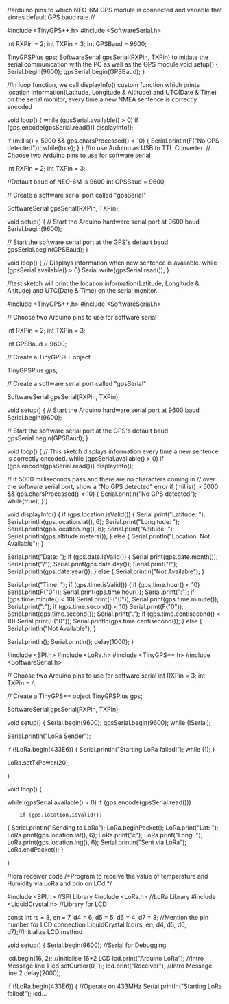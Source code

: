 //arduino pins to which NEO-6M GPS module is connected and variable that stores default GPS baud rate.//


#include <TinyGPS++.h>
#include <SoftwareSerial.h>

int RXPin = 2;
int TXPin = 3;
int GPSBaud = 9600;

TinyGPSPlus gps;
SoftwareSerial gpsSerial(RXPin, TXPin)
to initiate the serial communication with the PC as well as the GPS module
void setup()
{
  Serial.begin(9600);
  gpsSerial.begin(GPSBaud);
}



//In loop function, we call displayInfo() custom function which prints location information(Latitude, Longitude & Altitude) and UTC(Date & Time) on the serial monitor, every time a new NMEA sentence is correctly encoded


void loop()
{
  while (gpsSerial.available() > 0)
    if (gps.encode(gpsSerial.read()))
      displayInfo();

  if (millis() > 5000 && gps.charsProcessed() < 10)
  {
    Serial.println(F("No GPS detected"));
    while(true);
  }
}
//to use Arduino as USB to TTL Converter.
// Choose two Arduino pins to use for software serial


int RXPin = 2;
int TXPin = 3;

//Default baud of NEO-6M is 9600
int GPSBaud = 9600;

// Create a software serial port called "gpsSerial"


SoftwareSerial gpsSerial(RXPin, TXPin);

void setup()
{
  // Start the Arduino hardware serial port at 9600 baud
  Serial.begin(9600);

  // Start the software serial port at the GPS's default baud
  gpsSerial.begin(GPSBaud);
}

void loop()
{
  // Displays information when new sentence is available.
  while (gpsSerial.available() > 0)
    Serial.write(gpsSerial.read());
}



//test sketch will print the location information(Latitude, Longitude & Altitude) and UTC(Date & Time) on the serial monitor.


#include <TinyGPS++.h>
#include <SoftwareSerial.h>

// Choose two Arduino pins to use for software serial


int RXPin = 2;
int TXPin = 3;

int GPSBaud = 9600;

// Create a TinyGPS++ object

TinyGPSPlus gps;

// Create a software serial port called "gpsSerial"

SoftwareSerial gpsSerial(RXPin, TXPin);

void setup()
{
  // Start the Arduino hardware serial port at 9600 baud
  Serial.begin(9600);

  // Start the software serial port at the GPS's default baud
  gpsSerial.begin(GPSBaud);
}




void loop()
{
  // This sketch displays information every time a new sentence is correctly encoded.
  while (gpsSerial.available() > 0)
    if (gps.encode(gpsSerial.read()))
      displayInfo();

  // If 5000 milliseconds pass and there are no characters coming in
  // over the software serial port, show a "No GPS detected" error
  if (millis() > 5000 && gps.charsProcessed() < 10)
  {
    Serial.println("No GPS detected");
    while(true);
  }
}



void displayInfo()
{
  if (gps.location.isValid())
  {
    Serial.print("Latitude: ");
    Serial.println(gps.location.lat(), 6);
    Serial.print("Longitude: ");
    Serial.println(gps.location.lng(), 6);
    Serial.print("Altitude: ");
    Serial.println(gps.altitude.meters());
  }
  else
  {
    Serial.println("Location: Not Available");
  }
  
  Serial.print("Date: ");
  if (gps.date.isValid())
  {
    Serial.print(gps.date.month());
    Serial.print("/");
    Serial.print(gps.date.day());
    Serial.print("/");
    Serial.println(gps.date.year());
  }
  else
  {
    Serial.println("Not Available");
  }

  Serial.print("Time: ");
  if (gps.time.isValid())
  {
    if (gps.time.hour() < 10) Serial.print(F("0"));
    Serial.print(gps.time.hour());
    Serial.print(":");
    if (gps.time.minute() < 10) Serial.print(F("0"));
    Serial.print(gps.time.minute());
    Serial.print(":");
    if (gps.time.second() < 10) Serial.print(F("0"));
    Serial.print(gps.time.second());
    Serial.print(".");
    if (gps.time.centisecond() < 10) Serial.print(F("0"));
    Serial.println(gps.time.centisecond());
  }
  else
  {
    Serial.println("Not Available");
  }

  Serial.println();
  Serial.println();
  delay(1000);
}



#include <SPI.h>
#include <LoRa.h>
#include <TinyGPS++.h>
#include <SoftwareSerial.h>

// Choose two Arduino pins to use for software serial
int RXPin = 3;
int TXPin = 4;   

// Create a TinyGPS++ object
TinyGPSPlus gps;

SoftwareSerial gpsSerial(RXPin, TXPin);

void setup() {
  Serial.begin(9600);
   gpsSerial.begin(9600);
  while (!Serial);

  Serial.println("LoRa Sender");

  if (!LoRa.begin(433E6)) {
    Serial.println("Starting LoRa failed!");
    while (1);
  }

  LoRa.setTxPower(20);
  
}




void loop() {
  
 while (gpsSerial.available() > 0)
    if (gps.encode(gpsSerial.read()))
    
        if (gps.location.isValid())
  {
    Serial.println("Sending to LoRa");
    LoRa.beginPacket();
    LoRa.print("Lat: ");
    LoRa.print(gps.location.lat(), 6);
    LoRa.print("c");
    LoRa.print("Long: ");
    LoRa.print(gps.location.lng(), 6);
    Serial.println("Sent via LoRa");
    LoRa.endPacket();
  }

}


//lora receiver code
 /*Program to receive the value of temperature and Humidity via LoRa and prin on LCd
 */



#include <SPI.h> //SPI Library 
#include <LoRa.h> //LoRa Library 
#include <LiquidCrystal.h> //Library for LCD

const int rs = 8, en = 7, d4 = 6, d5 = 5, d6 = 4, d7 = 3; //Mention the pin number for LCD connection
LiquidCrystal lcd(rs, en, d4, d5, d6, d7);//Initialize LCD method

void setup() {
  Serial.begin(9600); //Serial for Debugging 
  
  lcd.begin(16, 2); //Initialise 16*2 LCD
  lcd.print("Arduino LoRa"); //Intro Message line 1
  lcd.setCursor(0, 1);
  lcd.print("Receiver"); //Intro Message line 2
  delay(2000);
  
  if (!LoRa.begin(433E6)) { //Operate on 433MHz
    Serial.println("Starting LoRa failed!");
    lcd…
